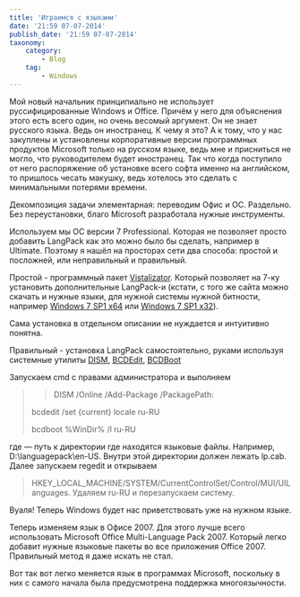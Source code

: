 ```yaml
---
title: 'Играемся с языками'
date: '21:59 07-07-2014'
publish_date: '21:59 07-07-2014'
taxonomy:
    category:
        - Blog
    tag:
        - Windows
---
```


Мой новый начальник принципиально не использует руссифицированные Windows и Office. Причём у него для объяснения этого есть всего один, но очень весомый аргумент. Он не знает русского языка. Ведь он иностранец. К чему я это? А к тому, что у нас закуплены и установлены корпоративные версии программных продуктов Microsoft только на русском языке, ведь мне и присниться не могло, что руководителем будет иностранец. Так что когда поступило от него распоряжение об установке всего софта именно на английском, то пришлось чесать макушку, ведь хотелось это сделать с минимальными потерями времени.

Декомпозиция задачи элементарная: переводим Офис и ОС. Раздельно. Без переустановки, благо Microsoft разработала нужные инструменты.

Используем мы ОС версии 7 Professional. Которая не позволяет просто добавить LangPack как это можно было бы сделать, например в Ultimate. Поэтому я нашёл на просторах сети два способа: простой и посложней, или неправильный и правильный.

Простой - программный пакет [Vistalizator](http://www.froggie.sk/download.html). Который позволяет на 7-ку установить дополнительные LangPack-и (кстати, с того же сайта можно скачать и нужные языки, для нужной системы нужной битности, например [Windows 7 SP1 x64](http://www.froggie.sk/7lp64sp1.html) или [Windows 7 SP1 x32](http://www.froggie.sk/7lp32sp1.html)).

Сама установка в отдельном описании не нуждается и интуитивно понятна.

Правильный - установка LangPack самостоятельно, руками используя системные утилиты [DISM](http://technet.microsoft.com/ru-ru/library/dd744566(WS.10).aspx), [BCDEdit](http://technet.microsoft.com/ru-ru/library/cc731662(WS.10).aspx), [BCDBoot](http://technet.microsoft.com/ru-ru/library/dd744347(WS.10).aspx)

Запускаем cmd с правами администратора и выполняем

> > DISM /Online /Add-Package /PackagePath: <PathToLpDir>
> 
> bcdedit /set {current} locale ru-RU 
> 
> bcdboot %WinDir% /l ru-RU

где
<PathToLpDir> — путь к директории где находятся языковые файлы. Например, D:\languagepack\en-US. Внутри этой директории должен лежать lp.cab. 
Далее запускаем regedit и открываем 
> HKEY_LOCAL_MACHINE/SYSTEM/CurrentControlSet/Control/MUI/UILanguages.
Удаляем ru-RU и перезапускаем систему.

Вуаля! Теперь Windows будет нас приветствовать уже на нужном языке.

Теперь изменяем язык в Офисе 2007. Для этого лучше всего использовать Microsoft Office Multi-Language Pack 2007. Который легко добавит нужные языковые пакеты во все приложения Office 2007. Правильный метод я даже искать не стал.

Вот так вот легко меняется язык в программах Microsoft, поскольку в них с самого начала была  предусмотрена  поддержка многоязычности.